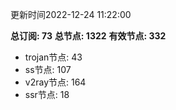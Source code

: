 更新时间2022-12-24 11:22:00

**总订阅: 73**
**总节点: 1322**
**有效节点: 332**
- trojan节点: 43
- ss节点: 107
- v2ray节点: 164
- ssr节点: 18
